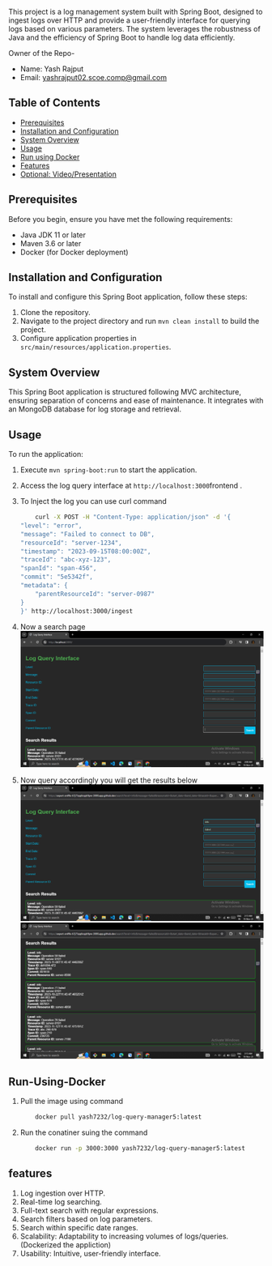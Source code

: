 

This project is a log management system built with Spring Boot, designed to ingest logs over HTTP and provide a user-friendly interface for querying logs based on various parameters. The system leverages the robustness of Java and the efficiency of Spring Boot to handle log data efficiently.

Owner of the Repo-
- Name: Yash Rajput
- Email: yashrajput02.scoe.comp@gmail.com

## Table of Contents

- [Prerequisites](#prerequisites)
- [Installation and Configuration](#installation-and-configuration)
- [System Overview](#system-overview)
- [Usage](#usage)
- [Run using Docker](#run-using-docker)
- [Features](#features)
- [Optional: Video/Presentation](#optional-videopresentation)

## Prerequisites

Before you begin, ensure you have met the following requirements:
- Java JDK 11 or later
- Maven 3.6 or later
- Docker (for Docker deployment)

## Installation and Configuration

To install and configure this Spring Boot application, follow these steps:
1. Clone the repository.
2. Navigate to the project directory and run `mvn clean install` to build the project.
3. Configure application properties in `src/main/resources/application.properties`.

## System Overview

This Spring Boot application is structured following MVC architecture, ensuring separation of concerns and ease of maintenance. It integrates with an MongoDB database for log storage and retrieval.

## Usage

To run the application:
1. Execute `mvn spring-boot:run` to start the application.
2. Access the log query interface at `http://localhost:3000`frontend .
3. To Inject the log you can use curl command 
    ```bash
        curl -X POST -H "Content-Type: application/json" -d '{
    "level": "error",
    "message": "Failed to connect to DB",
    "resourceId": "server-1234",
    "timestamp": "2023-09-15T08:00:00Z",
    "traceId": "abc-xyz-123",
    "spanId": "span-456",
    "commit": "5e5342f",
    "metadata": {
        "parentResourceId": "server-0987"
    }
    }' http://localhost:3000/ingest
    ```


4. Now a search page 
    ![screenshots](screenshots/index.png)

5. Now query accordingly you will get the results below
     ![screenshots](screenshots/query.png)
     ![screenshots](screenshots/output.png)
    
## Run-Using-Docker

1. Pull the image using command
    ```bash
        docker pull yash7232/log-query-manager5:latest
    ```
2. Run the conatiner suing the command 
    ``` bash 
        docker run -p 3000:3000 yash7232/log-query-manager5:latest
    ```


## features 

   1. Log ingestion over HTTP.
   2. Real-time log searching.
   3. Full-text search with regular expressions.
   4. Search filters based on log parameters.
   5. Search within specific date ranges.
   6. Scalability: Adaptability to increasing volumes of logs/queries.(Dockerized the appliction)
   7. Usability: Intuitive, user-friendly interface.
